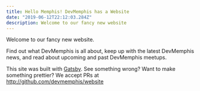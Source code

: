 ```yaml
---
title: Hello Memphis! DevMemphis has a Website
date: "2019-06-12T22:12:03.284Z"
description: Welcome to our fancy new website
---
```


Welcome to our fancy new website. 

Find out what DevMemphis is all about, keep up with the latest DevMemphis news, and read about upcoming and past DevMemphis meetups.

This site was built with [Gatsby](https://www.gatsbyjs.org/). See something wrong? Want to make something prettier? We accept PRs at http://github.com/devmemphis/website
